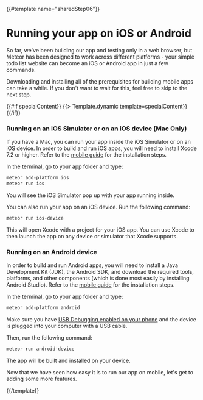 {{#template name="sharedStep06"}}

# Running your app on iOS or Android

So far, we've been building our app and testing only in a web browser, but Meteor has been designed to work across different platforms - your simple todo list website can become an iOS or Android app in just a few commands.

Downloading and installing all of the prerequisites for building mobile apps can take a while. If you don't want to wait for this, feel free to skip to the next step.

{{#if specialContent}}
  {{> Template.dynamic template=specialContent}}
{{/if}}

### Running on an iOS Simulator or on an iOS device (Mac Only)

If you have a Mac, you can run your app inside the iOS Simulator or on an iOS device. In order to build and run iOS apps, you will need to install Xcode 7.2 or higher. Refer to the [mobile guide](http://guide.meteor.com/mobile.html#installing-prerequisites-ios-on-mac) for the installation steps.

In the terminal, go to your app folder and type:

```bash
meteor add-platform ios
meteor run ios
```

You will see the iOS Simulator pop up with your app running inside.

You can also run your app on an iOS device. Run the following command:

```bash
meteor run ios-device
```

This will open Xcode with a project for your iOS app. You can use Xcode to then launch the app on any device or simulator that Xcode supports.

### Running on an Android device

In order to build and run Android apps, you will need to install a Java Development Kit (JDK), the Android SDK, and download the required tools, platforms, and other components (which is done most easily by installing Android Studio). Refer to the [mobile guide](http://guide.meteor.com/mobile.html#installing-prerequisites-android-on-mac) for the installation steps.

In the terminal, go to your app folder and type:

```bash
meteor add-platform android
```

Make sure you have [USB Debugging enabled on your phone](http://developer.android.com/tools/device.html#developer-device-options) and the device is plugged into your computer with a USB cable.

Then, run the following command:

```bash
meteor run android-device
```

The app will be built and installed on your device.

Now that we have seen how easy it is to run our app on mobile, let's get to adding some more features.

{{/template}}
